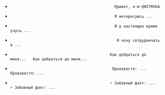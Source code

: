 -                                                   Привет, я-м @HITRVKA                                                 
-                                                   Я интересуюсь ...                                                 
-                                                   Я в настоящее время учусь ...                                                 
-                                                   ️ Я хочу сотрудничать в ...                                                 
-                                                 Как добраться до меня...   Как добраться до меня...                                               
-                                                  Произвестя: ...   Произвестя: ...                                                
-                                                 ⚡ Забавный факт: ...   ⚡ Забавный факт: ...                                               

<!---
HITRVKA/HITRVKA - это специальный хранилище, потому что его README.md (этот файл) появляется в вашем профиле GitHub.
Вы можете нажмите на ссылку Preview, чтобы посмотреть на ваши изменения.
--->
